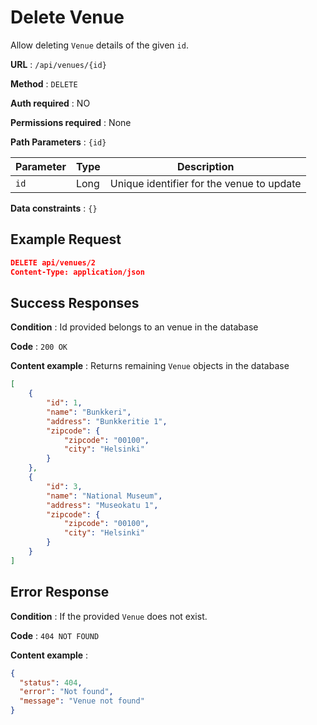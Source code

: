 # Delete Venue

Allow deleting `Venue` details of the given `id`.

**URL** : `/api/venues/{id}`

**Method** : `DELETE`

**Auth required** : NO

**Permissions required** : None

**Path Parameters** : `{id}`

| Parameter | Type | Description                               |
| --------- | ---- | ----------------------------------------- |
| `id`      | Long | Unique identifier for the venue to update |

**Data constraints** : `{}`

## Example Request

```json
DELETE api/venues/2
Content-Type: application/json
```

## Success Responses

**Condition** : Id provided belongs to an venue in the database

**Code** : `200 OK`

**Content example** : Returns  remaining `Venue` objects in the database

```json
[
    {
        "id": 1,
        "name": "Bunkkeri",
        "address": "Bunkkeritie 1",
        "zipcode": {
            "zipcode": "00100",
            "city": "Helsinki"
        }
    },
    {
        "id": 3,
        "name": "National Museum",
        "address": "Museokatu 1",
        "zipcode": {
            "zipcode": "00100",
            "city": "Helsinki"
        }
    }
]
```

## Error Response

**Condition** : If the provided `Venue` does not exist.

**Code** : `404 NOT FOUND`

**Content example** :

```json
{
  "status": 404,
  "error": "Not found",
  "message": "Venue not found"
}
```

